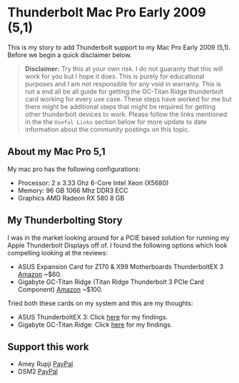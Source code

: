 # Thunderbolt Mac Pro Early 2009 (5,1)

This is my story to add Thunderbolt support to my Mac Pro Early 2009 (5,1). Before we begin a quick disclaimer below.

> **Disclaimer:** Try this at your own risk. I do not guaranty that this will work for you but I hope it does. This is purely for educational purposes and I am not responsible for any void in warranty. This is not a end all be all guide for getting the GC-Titan Ridge thunderbolt card working for every use case. These steps have worked for me but there might be additional steps that might be required for getting other thunderbolt devices to work. Please follow the links mentioned in the the `Useful Links` section below for more update to date information about the community postings on this topic.
## About my Mac Pro 5,1

My mac pro has the following configurations:

- Processor:        2 x 3.33 Ghz 6-Core Intel Xeon (X5680)
- Memory:           96 GB 1066 Mhz DDR3 ECC
- Graphics          AMD Radeon RX 580 8 GB

## My Thunderbolting Story 

I was in the market looking around for a PCIE based solution for running my Apple Thunderbolt Displays off of. I found the following options which look compelling looking at the reviews:

- ASUS Expansion Card for Z170 & X99 Motherboards ThunderboltEX 3 [Amazon](https://amzn.to/3h8Ubgp) ~$60.
- Gigabyte GC-Titan Ridge (Titan Ridge Thunderbolt 3 PCIe Card Component) [Amazon](https://amzn.to/2Aadohl) ~$100.

Tried both these cards on my system and this are my thoughts:

- ASUS ThunderboltEX 3: Click [here](./ThunderboltEX3.md) for my findings.
- Gigabyte GC-Titan Ridge: Click [here](./GC-TitanRidge.md) for my findings.


## Support this work

- Amey Rupji [PayPal](https://paypal.me/AmeyRupji?locale.x=en_US)
- DSM2 [PayPal](https://paypal.me/DSM2Hackintosh?locale.x=de_DE)
